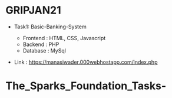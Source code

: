 # GRIPJAN21
- Task1: Basic-Banking-System
  - Frontend : HTML, CSS, Javascript
  - Backend : PHP
  - Database : MySql
  
- Link : https://manasiwader.000webhostapp.com/index.php
# The_Sparks_Foundation_Tasks-
